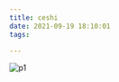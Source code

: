 ```yaml
---
title: ceshi
date: 2021-09-19 18:10:01
tags:

---
```


![p1](/Users/dy/Blog/source/_posts/ceshi/p1.png)
